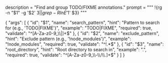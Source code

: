 description = "Find and group TODO/FIXME annotations."
prompt = """
!{rg -n "$1" -g '$2' $3 || grep -RInE '$1' $3}
"""

{
  "args": [
    {
      "id": "$1",
      "name": "search_pattern",
      "hint": "Pattern to search for (e.g., 'TODO|FIXME')",
      "example": "TODO|FIXME",
      "required": true,
      "validate": "^[A-Za-z0-9_\\|]+$"
    },
    {
      "id": "$2",
      "name": "exclude_pattern",
      "hint": "Exclude pattern (e.g., '!node_modules')",
      "example": "!node_modules",
      "required": true,
      "validate": "^!.*$"
    },
    {
      "id": "$3",
      "name": "root_directory",
      "hint": "Root directory to search in",
      "example": ".",
      "required": true,
      "validate": "^[A-Za-z0-9_\\-\\/\\.]+$"
    }
  ]
}
